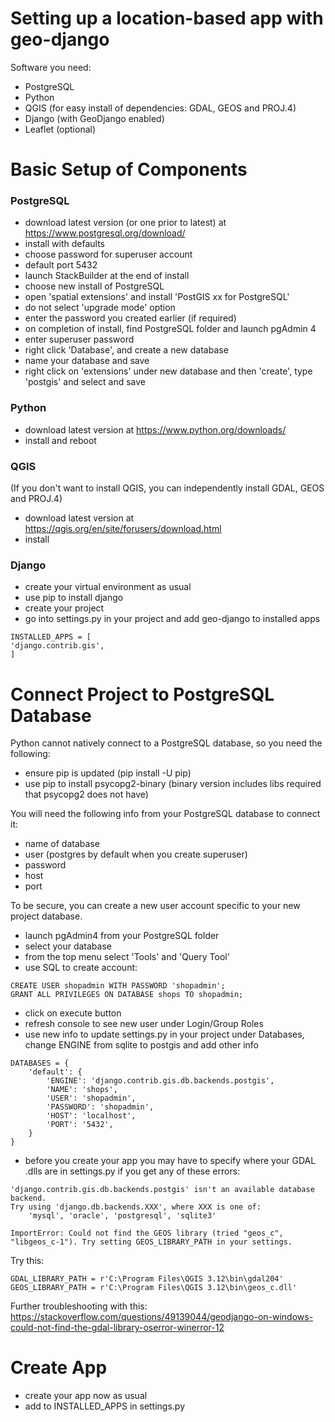 # Setting up a location-based app with geo-django

Software you need:
- PostgreSQL
- Python
- QGIS (for easy install of dependencies: GDAL, GEOS and PROJ.4)
- Django (with GeoDjango enabled)
- Leaflet (optional)

# Basic Setup of Components

### PostgreSQL
- download latest version (or one prior to latest) at https://www.postgresql.org/download/
- install with defaults
- choose password for superuser account
- default port 5432
- launch StackBuilder at the end of install
- choose new install of PostgreSQL
- open 'spatial extensions' and install 'PostGIS xx for PostgreSQL'
- do not select 'upgrade mode' option
- enter the password you created earlier (if required)
- on completion of install, find PostgreSQL folder and launch pgAdmin 4
- enter superuser password
- right click 'Database', and create a new database
- name your database and save
- right click on 'extensions' under new database and then 'create', type 'postgis' and select and save

### Python
- download latest version at https://www.python.org/downloads/
- install and reboot

### QGIS
(If you don't want to install QGIS, you can independently install GDAL, GEOS and PROJ.4)
- download latest version at https://qgis.org/en/site/forusers/download.html
- install 

### Django
- create your virtual environment as usual
- use pip to install django
- create your project 
- go into settings.py in your project and add geo-django to installed apps
```
INSTALLED_APPS = [
'django.contrib.gis',
]
```

# Connect Project to PostgreSQL Database
Python cannot natively connect to a PostgreSQL database, so you need the following:
- ensure pip is updated (pip install -U pip)
- use pip to install psycopg2-binary (binary version includes libs required that psycopg2 does not have)

You will need the following info from your PostgreSQL database to connect it:
- name of database
- user (postgres by default when you create superuser)
- password 
- host
- port 

To be secure, you can create a new user account specific to your new project database.
- launch pgAdmin4 from your PostgreSQL folder
- select your database
- from the top menu select 'Tools' and 'Query Tool'
- use SQL to create account:
```
CREATE USER shopadmin WITH PASSWORD 'shopadmin'; 
GRANT ALL PRIVILEGES ON DATABASE shops TO shopadmin;
```
- click on execute button
- refresh console to see new user under Login/Group Roles
- use new info to update settings.py in your project under Databases, change ENGINE from sqlite to postgis and add other info
```
DATABASES = {
    'default': {
        'ENGINE': 'django.contrib.gis.db.backends.postgis',
        'NAME': 'shops',
        'USER': 'shopadmin',
        'PASSWORD': 'shopadmin',
        'HOST': 'localhost',
        'PORT': '5432',
    }
}
```
- before you create your app you may have to specify where your GDAL .dlls are in settings.py if you get any of these errors:
```
'django.contrib.gis.db.backends.postgis' isn't an available database backend.
Try using 'django.db.backends.XXX', where XXX is one of:
    'mysql', 'oracle', 'postgresql', 'sqlite3'
```
```
ImportError: Could not find the GEOS library (tried "geos_c", "libgeos_c-1"). Try setting GEOS_LIBRARY_PATH in your settings.
```
Try this:
```
GDAL_LIBRARY_PATH = r'C:\Program Files\QGIS 3.12\bin\gdal204'
GEOS_LIBRARY_PATH = r'C:\Program Files\QGIS 3.12\bin\geos_c.dll'
```
Further troubleshooting with this: https://stackoverflow.com/questions/49139044/geodjango-on-windows-could-not-find-the-gdal-library-oserror-winerror-12

# Create App
- create your app now as usual
- add to INSTALLED_APPS in settings.py
